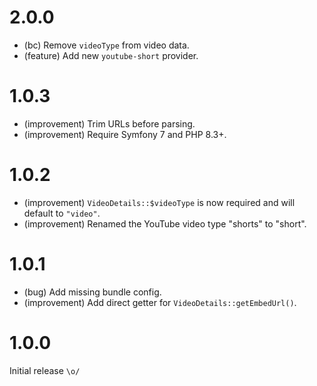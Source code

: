 2.0.0
=====

* (bc) Remove `videoType` from video data.
* (feature) Add new `youtube-short` provider.


1.0.3
=====

* (improvement) Trim URLs before parsing.
* (improvement) Require Symfony 7 and PHP 8.3+.


1.0.2
=====

* (improvement) `VideoDetails::$videoType` is now required and will default to `"video"`.
* (improvement) Renamed the YouTube video type "shorts" to "short".


1.0.1
=====

* (bug) Add missing bundle config.
* (improvement) Add direct getter for `VideoDetails::getEmbedUrl()`.


1.0.0
=====

Initial release `\o/`
